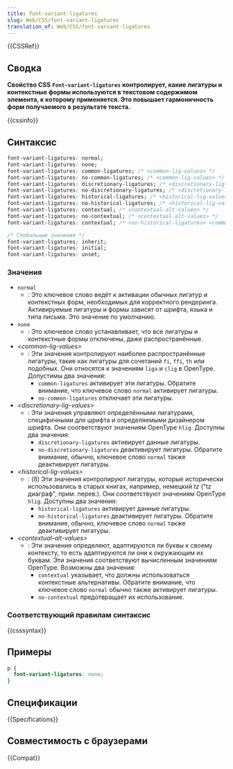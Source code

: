 ```yaml
---
title: font-variant-ligatures
slug: Web/CSS/font-variant-ligatures
translation_of: Web/CSS/font-variant-ligatures
---
```


{{CSSRef}}

## Сводка

**Свойство CSS** **`Font-variant-ligatures`** **контролирует, какие лигатуры и контекстные формы используются в текстовом содержимом элемента, к которому применяется. Это повышает гармоничность форм получаемого в результате текста.**

{{cssinfo}}

## Синтаксис

```css
font-variant-ligatures: normal;
font-variant-ligatures: none;
font-variant-ligatures: common-ligatures; /* <common-lig-values> */
font-variant-ligatures: no-common-ligatures; /* <common-lig-values> */
font-variant-ligatures: discretionary-ligatures; /* <discretionary-lig-values> */
font-variant-ligatures: no-discretionary-ligatures; /* <discretionary-lig-values> */
font-variant-ligatures: historical-ligatures; /* <historical-lig-values> */
font-variant-ligatures: no-historical-ligatures; /* <historical-lig-values> */
font-variant-ligatures: contextual; /* <contextual-alt-values> */
font-variant-ligatures: no-contextual; /* <contextual-alt-values> */
font-variant-ligatures: contextual; /* <no-historical-ligatures> <common-ligatures> */

/* Глобальные значения */
font-variant-ligatures: inherit;
font-variant-ligatures: initial;
font-variant-ligatures: unset;
```

### Значения

- `normal`
  - : Это ключевое слово ведёт к активации обычных лигатур и контекстных форм, необходимых для корректного рендеринга. Активируемые лигатуры и формы зависят от шрифта, языка и типа письма. Это значение по умолчанию.
- `none`
  - : Это ключевое слово устанавливает, что все лигатуры и контекстные формы отключены, даже распространённые.
- <_common-lig-values>_
  - : Эти значения контролируют наиболее распространённые лигатуры, такие как лигатуры для сочетаний `fi`, `ffi`, `th` или подобных. Они относятся к значениям `liga` и `clig` в OpenType. Допустимы два значения:
    - `common-ligatures` активирует эти лигатуры. Обратите внимание, что ключевое слово `normal` активирует лигатуры.
    - `no-common-ligatures` отключает эти лигатуры.
- <_discretionary-lig-values_>
  - : Эти значения управляют определёнными лигатурами, специфичными для шрифта и определяемыми дизайнером шрифта. Они соответствуют значениям OpenType `hlig`. Доступны два значения:
    - `discretionary-ligatures` активирует данные лигатуры.
    - `no-discretionary-ligatures` деактивирует лигатуры. Обратите внимание, обычно, ключевое слово `normal` также деактивирует лигатуры.
- _\<historical-lig-values>_
  - : (ß) Эти значения контролируют лигатуры, которые исторически использовались в старых книгах, например, немецкий _tz_ ("tz диаграф", прим. перев.). Они соответствуют значениям OpenType `hlig`. Доступны два значения:
    - `historical-ligatures` активирует данные лигатуры.
    - `no-historical-ligatures` деактивирует лигатуры. Обратите внимание, обычно, ключевое слово `normal` также деактивирует лигатуры.
- _\<contextual-alt-values>_
  - : Эти значения определяют, адаптируются ли буквы к своему контексту, то есть адаптируются ли они к окружающим их буквам. Эти значения соответствуют вычисленным значениям OpenType. Возможны два значения:
    - `contextual` указывает, что должны использоваться контекстные альтернативы. Обратите внимание, что ключевое слово `normal` обычно также активирует лигатуры.
    - `no-contextual` предотвращает их использование.

### Соответствующий правилам синтаксис

{{csssyntax}}

## Примеры

```css
p {
  font-variant-ligatures: none;
}
```

## Спецификации

{{Specifications}}

## Совместимость с браузерами

{{Compat}}
